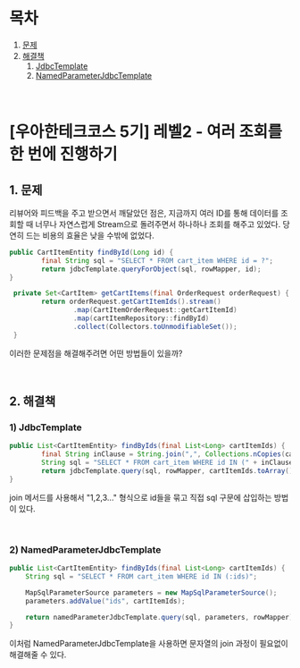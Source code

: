 # 목차

1. [문제](#1-문제) <br/>
2. [해결책](#2-해결책) <br/>
   1. [JdbcTemplate](#1-jdbctemplate) <br/>
   2. [NamedParameterJdbcTemplate](#2-namedparameterjdbctemplate) <br/>

<br/>

# [우아한테크코스 5기] 레벨2 - 여러 조회를 한 번에 진행하기

## 1. 문제

리뷰어와 피드백을 주고 받으면서 깨달았던 점은, 지금까지 여러 ID를 통해 데이터를 조회할 때 너무나 자연스럽게 Stream으로 돌려주면서 하나하나 조회를 해주고 있었다. 당연히 드는 비용의 효율은 낮을 수밖에 없었다.

```java
public CartItemEntity findById(Long id) {
        final String sql = "SELECT * FROM cart_item WHERE id = ?";
        return jdbcTemplate.queryForObject(sql, rowMapper, id);
}
```

```java
 private Set<CartItem> getCartItems(final OrderRequest orderRequest) {
        return orderRequest.getCartItemIds().stream()
                .map(CartItemOrderRequest::getCartItemId)
                .map(cartItemRepository::findById)
                .collect(Collectors.toUnmodifiableSet());
 }
```

이러한 문제점을 해결해주려면 어떤 방법들이 있을까?

<br/>

## 2. 해결책

### 1) JdbcTemplate

```java
public List<CartItemEntity> findByIds(final List<Long> cartItemIds) {
        final String inClause = String.join(",", Collections.nCopies(cartItemIds.size(), "?"));
        String sql = "SELECT * FROM cart_item WHERE id IN (" + inClause + ")";
        return jdbcTemplate.query(sql, rowMapper, cartItemIds.toArray());
}
```

join 메서드를 사용해서 "1,2,3..." 형식으로 id들을 묶고 직접 sql 구문에 삽입하는 방법이 있다.

<br/>

### 2) NamedParameterJdbcTemplate

```java
public List<CartItemEntity> findByIds(final List<Long> cartItemIds) {
    String sql = "SELECT * FROM cart_item WHERE id IN (:ids)";

    MapSqlParameterSource parameters = new MapSqlParameterSource();
    parameters.addValue("ids", cartItemIds);

    return namedParameterJdbcTemplate.query(sql, parameters, rowMapper);
}
```

이처럼 NamedParameterJdbcTemplate을 사용하면 문자열의 join 과정이 필요없이 해결해줄 수 있다.